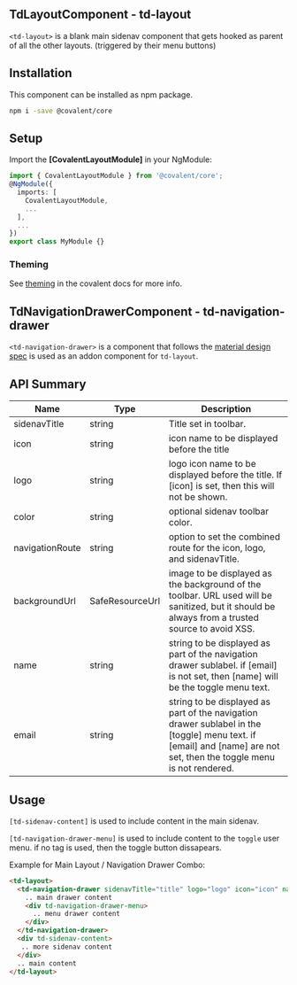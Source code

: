 ## TdLayoutComponent - td-layout

`<td-layout>` is a blank main sidenav component that gets hooked as parent of all the other layouts. (triggered by their menu buttons)


## Installation

This component can be installed as npm package.

```bash
npm i -save @covalent/core
```


## Setup

Import the **[CovalentLayoutModule]** in your NgModule:

```typescript
import { CovalentLayoutModule } from '@covalent/core';
@NgModule({
  imports: [
    CovalentLayoutModule,
    ...
  ],
  ...
})
export class MyModule {}
```


### Theming

See [theming](https://teradata.github.io/covalent/#/docs/theme) in the covalent docs for more info.


## TdNavigationDrawerComponent - td-navigation-drawer

`<td-navigation-drawer>` is a component that follows the [material design spec](https://material.io/guidelines/patterns/navigation-drawer.html#navigation-drawer-specs) is used as an addon component for `td-layout`.


## API Summary

| Name | Type | Description |
| --- | --- | --- |
| sidenavTitle | string | Title set in toolbar.
| icon | string | icon name to be displayed before the title
| logo | string | logo icon name to be displayed before the title. If [icon] is set, then this will not be shown.
| color | string | optional sidenav toolbar color.
| navigationRoute | string | option to set the combined route for the icon, logo, and sidenavTitle.
| backgroundUrl | SafeResourceUrl | image to be displayed as the background of the toolbar. URL used will be sanitized, but it should be always from a trusted source to avoid XSS.
| name | string | string to be displayed as part of the navigation drawer sublabel. if [email] is not set, then [name] will be the toggle menu text.
| email | string | string to be displayed as part of the navigation drawer sublabel in the [toggle] menu text. if [email] and [name] are not set, then the toggle menu is not rendered.


## Usage

`[td-sidenav-content]` is used to include content in the main sidenav.

`[td-navigation-drawer-menu]` is used to include content to the `toggle` user menu. if no tag is used, then the toggle button dissapears.

Example for Main Layout / Navigation Drawer Combo:

```html
<td-layout>
  <td-navigation-drawer sidenavTitle="title" logo="logo" icon="icon" name="name" password="password" color="color" navigationRoute="/">
    .. main drawer content
    <div td-navigation-drawer-menu>
      .. menu drawer content
    </div>
  </td-navigation-drawer>
  <div td-sidenav-content>
   .. more sidenav content
  </div>
  .. main content
</td-layout>
```